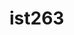 # ist263 
<!DOCTYPE html> 

<html> 

  <head> 
   <meta charset="utf-8> 
   <title>Lexi Cianfarani - Bio</title> 
  </head>

  <body> 
  Lexi Cianfarani 

I am currently an undergraduate Information Management & Technology major interested in learning Saas application development and data analytics in Venture capital. 

My career experience and skills have come from a combination of internships and involvement on Executive Boards across the Syracuse University campus. 

Some professional skills include: 
Microsoft suite  (Excel, Project, PowerPoint, etc.)
Adobe spark 
Salesforce (CRM) 

Some soft skills include: 
Adaptability 
Creativity 
Work-ethic 
Problem-solving 

About Me: 
I am 20 years old and from the state of Rhode Island. I enjoy traveling, playing soccer, golfing, or going to the beach. I am actively a member of the Syracuse Womens soccer team, as well as the Entrepreneurship Club, and Otto’s Army. At the moment, I have a strong interest in research on the topics of ADHD, Learning Disabilities, and Neurodiversity in corporate settings. 
 </body>  
</html> 
